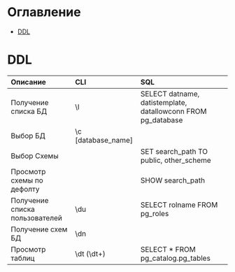 # Оглавление

* [DDL](#ddl)

# <a name="ddl"></a>DDL

| Описание                       | CLI                | SQL                                                          |
|:-------------------------------|:-------------------|:-------------------------------------------------------------|
| Получение списка БД            | \l                 | SELECT datname, datistemplate, datallowconn FROM pg_database |
| Выбор БД                       | \с [database_name] |                                                              |
| Выбор Схемы                    |                    | SET search_path TO public, other_scheme                      |
| Просмотр схемы по дефолту      |                    | SHOW search_path                                             |
| Получение списка пользователей | \du                | SELECT rolname FROM pg_roles                                 |
| Получение схем БД              | \dn                |                                                              |
| Просмотр таблиц                | \dt (\dt+)         | SELECT * FROM pg_catalog.pg_tables                           |
